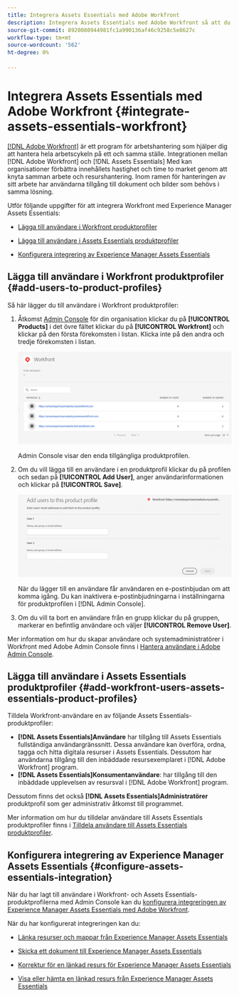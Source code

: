 ```yaml
---
title: Integrera Assets Essentials med Adobe Workfront
description: Integrera Assets Essentials med Adobe Workfront så att du får tillgång till Assets Essentials-databasen i Workfront.
source-git-commit: 8920080944981fc1a990136af46c9258c5e8627c
workflow-type: tm+mt
source-wordcount: '562'
ht-degree: 0%

---
```


# Integrera Assets Essentials med Adobe Workfront {#integrate-assets-essentials-workfront}

[[!DNL Adobe Workfront]](https://www.workfront.com/) är ett program för arbetshantering som hjälper dig att hantera hela arbetscykeln på ett och samma ställe. Integrationen mellan [!DNL Adobe Workfront] och [!DNL Assets Essentials] Med kan organisationer förbättra innehållets hastighet och time to market genom att knyta samman arbete och resurshantering. Inom ramen för hanteringen av sitt arbete har användarna tillgång till dokument och bilder som behövs i samma lösning.

Utför följande uppgifter för att integrera Workfront med Experience Manager Assets Essentials:

* [Lägga till användare i Workfront produktprofiler](#add-users-to-product-profiles)

* [Lägga till användare i Assets Essentials produktprofiler](#add-workfront-users-assets-essentials-product-profiles)

* [Konfigurera integrering av Experience Manager Assets Essentials](#configure-assets-essentials-integration)

## Lägga till användare i Workfront produktprofiler {#add-users-to-product-profiles}

Så här lägger du till användare i Workfront produktprofiler:

1. Åtkomst [Admin Console](https://adminconsole.adobe.com) för din organisation klickar du på **[!UICONTROL Products]** i det övre fältet klickar du på **[!UICONTROL Workfront]** och klickar på den första förekomsten i listan. Klicka inte på den andra och tredje förekomsten i listan.

   ![Administratörsprofil för Admin Console](assets/workfront-instances.png)

   Admin Console visar den enda tillgängliga produktprofilen.

1. Om du vill lägga till en användare i en produktprofil klickar du på profilen och sedan på **[!UICONTROL Add User]**, anger användarinformationen och klickar på **[!UICONTROL Save]**.

   ![Lägg till administratörsprofil för användare](assets/add-users-workfront.png)

   När du lägger till en användare får användaren en e-postinbjudan om att komma igång. Du kan inaktivera e-postinbjudningarna i inställningarna för produktprofilen i [!DNL Admin Console].

1. Om du vill ta bort en användare från en grupp klickar du på gruppen, markerar en befintlig användare och väljer **[!UICONTROL Remove User]**.

Mer information om hur du skapar användare och systemadministratörer i Workfront med Adobe Admin Console finns i [Hantera användare i Adobe Admin Console](https://one.workfront.com/s/document-item?bundleId=the-new-workfront-experience&amp;topicId=Content%2FAdministration_and_Setup%2FAdd_users%2FCreate_and_manage_users%2Fadmin-console.htm&amp;_LANG=enus).

## Lägga till användare i Assets Essentials produktprofiler {#add-workfront-users-assets-essentials-product-profiles}

Tilldela Workfront-användare en av följande Assets Essentials-produktprofiler:

* **[!DNL Assets Essentials]Användare** har tillgång till Assets Essentials fullständiga användargränssnitt. Dessa användare kan överföra, ordna, tagga och hitta digitala resurser i Assets Essentials. Dessutom har användarna tillgång till den inbäddade resursexemplaret i [!DNL Adobe Workfront] program.
* **[!DNL Assets Essentials]Konsumentanvändare**: har tillgång till den inbäddade upplevelsen av resursval i [!DNL Adobe Workfront] program.

Dessutom finns det också **[!DNL Assets Essentials]Administratörer** produktprofil som ger administrativ åtkomst till programmet.

Mer information om hur du tilldelar användare till Assets Essentials produktprofiler finns i [Tilldela användare till Assets Essentials produktprofiler](deploy-administer.md#add-users-to-product-profiles).

## Konfigurera integrering av Experience Manager Assets Essentials {#configure-assets-essentials-integration}

När du har lagt till användare i Workfront- och Assets Essentials-produktprofilerna med Admin Console kan du [konfigurera integreringen av Experience Manager Assets Essentials med Adobe Workfront](https://one.workfront.com/s/document-item?bundleId=the-new-workfront-experience&amp;topicId=Content%2FDocuments%2FAdobe_Workfront_for_Experience_Manager_Assets_Essentials%2F_workfront-for-aem-asset-essentials.htm).

När du har konfigurerat integreringen kan du:

* [Länka resurser och mappar från Experience Manager Assets Essentials](https://one.workfront.com/s/document-item?bundleId=the-new-workfront-experience&amp;topicId=Content%2FDocuments%2FAdobe_Workfront_for_Experience_Manager_Assets_Essentials%2Flink-to-aem.htm&amp;_LANG=enus)

* [Skicka ett dokument till Experience Manager Assets Essentials](https://one.workfront.com/s/document-item?bundleId=the-new-workfront-experience&amp;topicId=Content%2FDocuments%2FAdobe_Workfront_for_Experience_Manager_Assets_Essentials%2Fsend-to-aem.htm&amp;_LANG=enus)

* [Korrektur för en länkad resurs för Experience Manager Assets Essentials](https://one.workfront.com/s/document-item?bundleId=the-new-workfront-experience&amp;topicId=Content%2FDocuments%2FAdobe_Workfront_for_Experience_Manager_Assets_Essentials%2Fproof-linked-asset-aem.htm)

* [Visa eller hämta en länkad resurs från Experience Manager Assets Essentials](https://one.workfront.com/s/document-item?bundleId=the-new-workfront-experience&amp;topicId=Content%2FDocuments%2FAdobe_Workfront_for_Experience_Manager_Assets_Essentials%2Fview-download-asset.htm)
